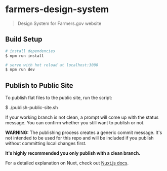 # farmers-design-system

> Design System for Farmers.gov website

## Build Setup

``` bash
# install dependencies
$ npm run install

# serve with hot reload at localhost:3000
$ npm run dev
```

## Publish to Public Site
To publish flat files to the public site, run the script:

$ ./publish-public-site.sh

If your working branch is not clean, a prompt will come up with the status message. You can confirm whether you still want to publish or not.

**WARNING:** The publishing process creates a generic commit message. It's not intended to be used for this repo and will be included if you publish without committing local changes first. 

**It's highly recommended you only publish with a clean branch.**

For a detailed explanation on Nuxt, check out [Nuxt.js docs](https://nuxtjs.org).

